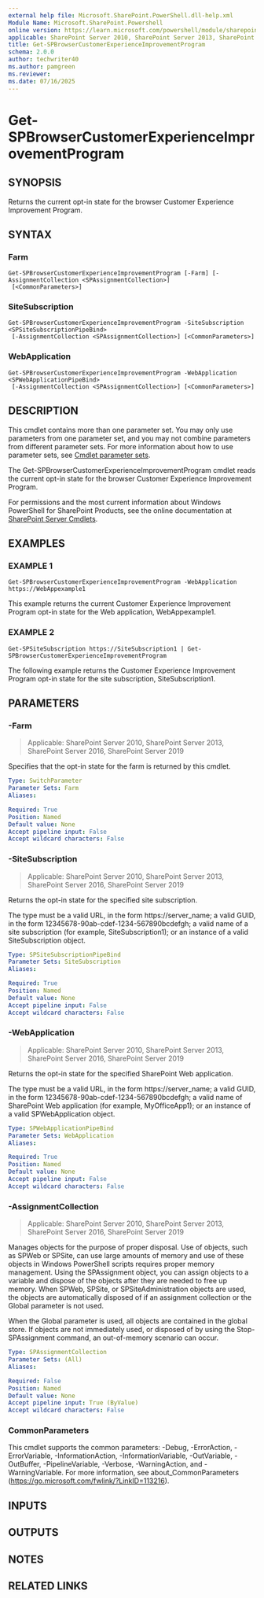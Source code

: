 ```yaml
---
external help file: Microsoft.SharePoint.PowerShell.dll-help.xml
Module Name: Microsoft.SharePoint.Powershell
online version: https://learn.microsoft.com/powershell/module/sharepoint-server/get-spbrowsercustomerexperienceimprovementprogram
applicable: SharePoint Server 2010, SharePoint Server 2013, SharePoint Server 2016, SharePoint Server 2019
title: Get-SPBrowserCustomerExperienceImprovementProgram
schema: 2.0.0
author: techwriter40
ms.author: pamgreen
ms.reviewer:
ms.date: 07/16/2025
---
```


# Get-SPBrowserCustomerExperienceImprovementProgram

## SYNOPSIS

Returns the current opt-in state for the browser Customer Experience Improvement Program.


## SYNTAX

### Farm
```
Get-SPBrowserCustomerExperienceImprovementProgram [-Farm] [-AssignmentCollection <SPAssignmentCollection>]
 [<CommonParameters>]
```

### SiteSubscription
```
Get-SPBrowserCustomerExperienceImprovementProgram -SiteSubscription <SPSiteSubscriptionPipeBind>
 [-AssignmentCollection <SPAssignmentCollection>] [<CommonParameters>]
```

### WebApplication
```
Get-SPBrowserCustomerExperienceImprovementProgram -WebApplication <SPWebApplicationPipeBind>
 [-AssignmentCollection <SPAssignmentCollection>] [<CommonParameters>]
```

## DESCRIPTION
This cmdlet contains more than one parameter set.
You may only use parameters from one parameter set, and you may not combine parameters from different parameter sets.
For more information about how to use parameter sets, see [Cmdlet parameter sets](https://learn.microsoft.com/powershell/scripting/developer/cmdlet/cmdlet-parameter-sets).

The Get-SPBrowserCustomerExperienceImprovementProgram cmdlet reads the current opt-in state for the browser Customer Experience Improvement Program.

For permissions and the most current information about Windows PowerShell for SharePoint Products, see the online documentation at [SharePoint Server Cmdlets](https://learn.microsoft.com/powershell/sharepoint/sharepoint-server/sharepoint-server-cmdlets).

## EXAMPLES

### EXAMPLE 1
```
Get-SPBrowserCustomerExperienceImprovementProgram -WebApplication https://WebAppexample1
```

This example returns the current Customer Experience Improvement Program opt-in state for the Web application, WebAppexample1.

### EXAMPLE 2
```
Get-SPSiteSubscription https://SiteSubscription1 | Get-SPBrowserCustomerExperienceImprovementProgram
```

The following example returns the Customer Experience Improvement Program opt-in state for the site subscription, SiteSubscription1.

## PARAMETERS

### -Farm

> Applicable: SharePoint Server 2010, SharePoint Server 2013, SharePoint Server 2016, SharePoint Server 2019

Specifies that the opt-in state for the farm is returned by this cmdlet.

```yaml
Type: SwitchParameter
Parameter Sets: Farm
Aliases:

Required: True
Position: Named
Default value: None
Accept pipeline input: False
Accept wildcard characters: False
```

### -SiteSubscription

> Applicable: SharePoint Server 2010, SharePoint Server 2013, SharePoint Server 2016, SharePoint Server 2019

Returns the opt-in state for the specified site subscription.

The type must be a valid URL, in the form https://server_name; a valid GUID, in the form 12345678-90ab-cdef-1234-567890bcdefgh; a valid name of a site subscription (for example, SiteSubscription1); or an instance of a valid SiteSubscription object.

```yaml
Type: SPSiteSubscriptionPipeBind
Parameter Sets: SiteSubscription
Aliases:

Required: True
Position: Named
Default value: None
Accept pipeline input: False
Accept wildcard characters: False
```

### -WebApplication

> Applicable: SharePoint Server 2010, SharePoint Server 2013, SharePoint Server 2016, SharePoint Server 2019

Returns the opt-in state for the specified SharePoint Web application.

The type must be a valid URL, in the form https://server_name; a valid GUID, in the form 12345678-90ab-cdef-1234-567890bcdefgh; a valid name of SharePoint Web application (for example, MyOfficeApp1); or an instance of a valid SPWebApplication object.

```yaml
Type: SPWebApplicationPipeBind
Parameter Sets: WebApplication
Aliases:

Required: True
Position: Named
Default value: None
Accept pipeline input: False
Accept wildcard characters: False
```

### -AssignmentCollection

> Applicable: SharePoint Server 2010, SharePoint Server 2013, SharePoint Server 2016, SharePoint Server 2019

Manages objects for the purpose of proper disposal. Use of objects, such as SPWeb or SPSite, can use large amounts of memory and use of these objects in Windows PowerShell scripts requires proper memory management. Using the SPAssignment object, you can assign objects to a variable and dispose of the objects after they are needed to free up memory. When SPWeb, SPSite, or SPSiteAdministration objects are used, the objects are automatically disposed of if an assignment collection or the Global parameter is not used.

When the Global parameter is used, all objects are contained in the global store. If objects are not immediately used, or disposed of by using the Stop-SPAssignment command, an out-of-memory scenario can occur.

```yaml
Type: SPAssignmentCollection
Parameter Sets: (All)
Aliases:

Required: False
Position: Named
Default value: None
Accept pipeline input: True (ByValue)
Accept wildcard characters: False
```

### CommonParameters
This cmdlet supports the common parameters: -Debug, -ErrorAction, -ErrorVariable, -InformationAction, -InformationVariable, -OutVariable, -OutBuffer, -PipelineVariable, -Verbose, -WarningAction, and -WarningVariable. For more information, see about_CommonParameters (https://go.microsoft.com/fwlink/?LinkID=113216).

## INPUTS

## OUTPUTS

## NOTES

## RELATED LINKS
